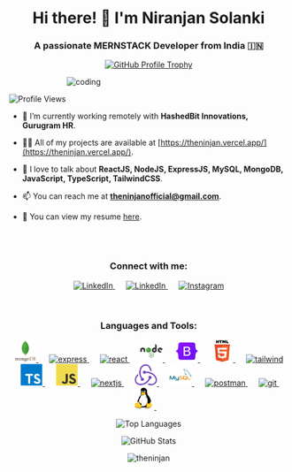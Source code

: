 <h1 align="center">Hi there! 👋 I'm Niranjan Solanki</h1>
<h3 align="center">A passionate MERNSTACK Developer from India 🇮🇳</h3>
<p align="center">
  <a href="https://github.com/ryo-ma/github-profile-trophy">
    <img src="https://github-profile-trophy.vercel.app/?username=theninjan" alt="GitHub Profile Trophy" />
  </a>
</p>
<img align="right" alt="coding" width="400" src="https://user-images.githubusercontent.com/55389276/140866485-8fb1c876-9a8f-4d6a-98dc-08c4981eaf70.gif">
<br/>

<p align="left">
  <img src="https://komarev.com/ghpvc/?username=theninjan&label=Profile%20views&color=0e75b6&style=flat" alt="Profile Views" />
</p>

- 🔭 I’m currently working remotely with **HashedBit Innovations, Gurugram HR**.

- 👨‍💻 All of my projects are available at [https://theninjan.vercel.app/](https://theninjan.vercel.app/).

- 💬 I love to talk about **ReactJS, NodeJS, ExpressJS, MySQL, MongoDB, JavaScript, TypeScript, TailwindCSS**.

- 📫 You can reach me at **theninjanofficial@gmail.com**.

- 📄 You can view my resume [here](https://drive.google.com/file/d/1u37IAVwxSMePvsodyyOo9abco07pUoJo/view?usp=sharing).
<br/>
<br/>
<h3 align="center">Connect with me:</h3>
<p align="center" style="text-decoration: none;">
  <a href="https://linkedin.com/in/theninjan" target="">
    <img src="https://i.pinimg.com/originals/de/b4/6f/deb46f02a59e3b3a2aa58fac16290d63.gif" alt="LinkedIn" height="30" width="40" />
  </a>
  &nbsp;&nbsp;&nbsp;&nbsp; <!-- Inserting 4 non-breaking spaces -->
  <a href="https://twitter.com/the_ninjan" target="">
    <img src="https://techcrunch.com/wp-content/uploads/2014/06/twitter-rise.gif?w=730&crop=1" alt="LinkedIn" height="30" width="40" />
  </a>
  &nbsp;&nbsp;&nbsp;&nbsp; <!-- Inserting 4 non-breaking spaces -->
  <a href="https://www.instagram.com/niranjan_singh.1/" target="">
    <img src="https://raw.githubusercontent.com/rahuldkjain/github-profile-readme-generator/master/src/images/icons/Social/instagram.svg" alt="Instagram" height="30" width="40" />
  </a>
</p>
<br/>
<h3 align="center">Languages and Tools:</h3>
<p align="center" style="text-decoration: none;"> 
<a href="https://www.mongodb.com/" target="_blank" rel="noreferrer"> <img src="https://raw.githubusercontent.com/devicons/devicon/master/icons/mongodb/mongodb-original-wordmark.svg" alt="mongodb" width="40" height="40"/> 
</a>&nbsp;&nbsp;&nbsp;&nbsp; <!-- Inserting 4 non-breaking spaces -->
<a href="https://expressjs.com" target="_blank" rel="noreferrer"> <img src="https://encrypted-tbn0.gstatic.com/images?q=tbn:ANd9GcQdG9qnL6YBPohLsY-yowMoSV1HQsID8xHc1xqRBj8YUg&s" alt="express" width="40" height="40"/> </a> &nbsp;&nbsp;&nbsp;&nbsp; <!-- Inserting 4 non-breaking spaces -->
<a href="https://reactjs.org/" target="_blank" rel="noreferrer"> <img src="https://media3.giphy.com/media/eNAsjO55tPbgaor7ma/giphy.gif?cid=6c09b952gq9og1khg787r8aml4pswwoamg3uzlzwdkyesozx&ep=v1_internal_gif_by_id&rid=giphy.gif&ct=s" alt="react" width="40" height="40"/> </a>&nbsp;&nbsp;&nbsp;&nbsp; <!-- Inserting 4 non-breaking spaces -->
<a href="https://nodejs.org" target="_blank" rel="noreferrer"> <img src="https://raw.githubusercontent.com/devicons/devicon/master/icons/nodejs/nodejs-original-wordmark.svg" alt="nodejs" width="40" height="40"/> </a>&nbsp;&nbsp;&nbsp;&nbsp; <!-- Inserting 4 non-breaking spaces -->
<a href="https://getbootstrap.com" target="_blank" rel="noreferrer"><img src="https://raw.githubusercontent.com/devicons/devicon/master/icons/bootstrap/bootstrap-original.svg" alt="bootstrap" width="40" height="40"/> 
</a>    &nbsp;&nbsp;&nbsp;&nbsp; <!-- Inserting 4 non-breaking spaces -->   
<a href="https://www.w3.org/html/" target="_blank" rel="noreferrer"> <img src="https://raw.githubusercontent.com/devicons/devicon/master/icons/html5/html5-original-wordmark.svg" alt="html5" width="40" height="40"/> </a>&nbsp;&nbsp;&nbsp;&nbsp; <!-- Inserting 4 non-breaking spaces -->
<a href="https://tailwindcss.com/" target="_blank" rel="noreferrer"> <img src="https://www.vectorlogo.zone/logos/tailwindcss/tailwindcss-icon.svg" alt="tailwind" width="40" height="40"/> </a> &nbsp;&nbsp;&nbsp;&nbsp; <!-- Inserting 4 non-breaking spaces -->
<a href="https://www.typescriptlang.org/" target="_blank" rel="noreferrer"> <img src="https://raw.githubusercontent.com/devicons/devicon/master/icons/typescript/typescript-original.svg" alt="typescript" width="40" height="40"/> </a>&nbsp;&nbsp;&nbsp;&nbsp; <!-- Inserting 4 non-breaking spaces -->  
<a href="https://developer.mozilla.org/en-US/docs/Web/JavaScript" target="_blank" rel="noreferrer"> <img src="https://raw.githubusercontent.com/devicons/devicon/master/icons/javascript/javascript-original.svg" alt="javascript" width="40" height="40"/> </a>&nbsp;&nbsp;&nbsp;&nbsp; <!-- Inserting 4 non-breaking spaces -->
<a href="https://nextjs.org/" target="_blank" rel="noreferrer"> <img src="https://encrypted-tbn0.gstatic.com/images?q=tbn:ANd9GcR2MeCjdmu8yZqHM-ErMdYez3QjVsPJobYZD_k7DwU3kw&s" alt="nextjs" width="40" height="40"/> </a>&nbsp;&nbsp;&nbsp;&nbsp; <!-- Inserting 4 non-breaking spaces -->
 <a href="https://redux.js.org" target="_blank" rel="noreferrer"> <img src="https://raw.githubusercontent.com/devicons/devicon/master/icons/redux/redux-original.svg" alt="redux" width="40" height="40"/> </a>&nbsp;&nbsp;&nbsp;&nbsp; <!-- Inserting 4 non-breaking spaces --> 
<a href="https://www.mysql.com/" target="_blank" rel="noreferrer"> <img src="https://raw.githubusercontent.com/devicons/devicon/master/icons/mysql/mysql-original-wordmark.svg" alt="mysql" width="40" height="40"/> </a>&nbsp;&nbsp;&nbsp;&nbsp; <!-- Inserting 4 non-breaking spaces -->  
<a href="https://postman.com" target="_blank" rel="noreferrer"> <img src="https://www.vectorlogo.zone/logos/getpostman/getpostman-icon.svg" alt="postman" width="40" height="40"/> </a>&nbsp;&nbsp;&nbsp;&nbsp; <!-- Inserting 4 non-breaking spaces -->
<a href="https://git-scm.com/" target="_blank" rel="noreferrer"> <img src="https://www.vectorlogo.zone/logos/git-scm/git-scm-icon.svg" alt="git" width="40" height="40"/> </a>&nbsp;&nbsp;&nbsp;&nbsp; <!-- Inserting 4 non-breaking spaces -->
<a href="https://www.linux.org/" target="_blank" rel="noreferrer"> <img src="https://raw.githubusercontent.com/devicons/devicon/master/icons/linux/linux-original.svg" alt="linux" width="40" height="40"/> </a>&nbsp;&nbsp;&nbsp;&nbsp; <!-- Inserting 4 non-breaking spaces --> 
</p>

<p align="center">
  <img src="https://github-readme-stats.vercel.app/api/top-langs?username=theninjan&show_icons=true&locale=en&layout=compact" alt="Top Languages" />
</p>

<p align="center">
  <img src="https://github-readme-stats.vercel.app/api?username=theninjan&show_icons=true&locale=en" alt="GitHub Stats" />
</p>

<p align="center"><img  src="https://github-readme-streak-stats.herokuapp.com/?user=theninjan&" alt="theninjan" /></p>
